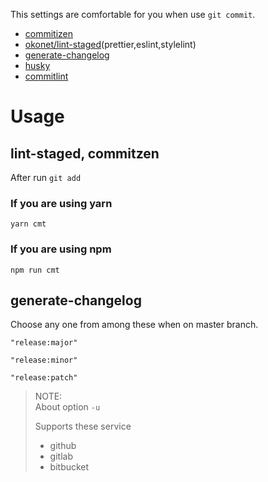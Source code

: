 This settings are comfortable for you when use `git commit`.

- [commitizen](https://www.npmjs.com/package/commitizen)
- [okonet/lint-staged](https://github.com/okonet/lint-staged)(prettier,eslint,stylelint)
- [generate-changelog](https://www.npmjs.com/package/generate-changelog)
- [husky](https://github.com/typicode/husky)
- [commitlint](https://github.com/marionebl/commitlint)

# Usage

## lint-staged, commitzen

After run `git add`

### If you are using yarn

```
yarn cmt
```

### If you are using npm

```
npm run cmt
```

## generate-changelog

Choose any one from among these when on master branch.

```
"release:major"

"release:minor"

"release:patch"
```

> NOTE:  
> About option `-u`
>
> Supports these service
>
> - github
> - gitlab
> - bitbucket
